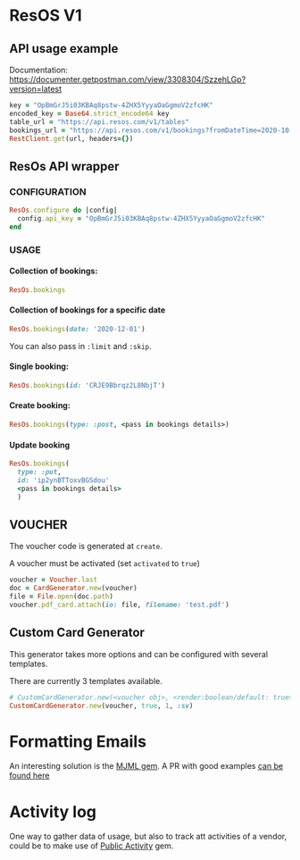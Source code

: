 # ResOS V1

## API usage example
Documentation: https://documenter.getpostman.com/view/3308304/SzzehLGp?version=latest

```ruby
key = "OpBmGrJ5i03KBAq8pstw-4ZHX5YyyaOaGgmoV2zfcHK"
encoded_key = Base64.strict_encode64 key
table_url = "https://api.resos.com/v1/tables"
bookings_url = "https://api.resos.com/v1/bookings?fromDateTime=2020-10-30T00%3A00%3A00%2B01%3A00&toDateTime=2020-10-30T23%3A59%3A59%2B01%3A00&limit=2&skip=1"
RestClient.get(url, headers={})
```

## ResOs API wrapper

### CONFIGURATION

```ruby
ResOs.configure do |config|
  config.api_key = "OpBmGrJ5i03KBAq8pstw-4ZHX5YyyaOaGgmoV2zfcHK"
end
```

###  USAGE
#### Collection of bookings:
```ruby
ResOs.bookings
```

#### Collection of bookings for a specific date
```ruby
ResOs.bookings(date: '2020-12-01')
```
You can also pass in `:limit` and `:skip`.

#### Single booking:
```ruby
ResOs.bookings(id: 'CRJE9Bbrqz2L8NbjT')
```
#### Create booking:
```ruby
ResOs.bookings(type: :post, <pass in bookings details>)
```

#### Update booking
```ruby
ResOs.bookings(
  type: :put,
  id: 'ip2ynBTToxvBGSdou'
  <pass in bookings details>
  )
```

## VOUCHER

The voucher code is generated at `create`.

A voucher must be activated (set `activated` to `true`)

```ruby
voucher = Voucher.last
doc = CardGenerator.new(voucher)
file = File.open(doc.path)
voucher.pdf_card.attach(io: file, filename: 'test.pdf')
```

## Custom Card Generator
This generator takes more options and can be configured with several templates.

There are currently 3 templates available.
```ruby
# CustomCardGenerator.new(<voucher obj>, <render:boolean/default: true>, <variant:integer>, <locale:symbol/default: :sv>)
CustomCardGenerator.new(voucher, true, 1, :sv)
```

# Formatting Emails

An interesting solution is the [MJML gem](https://github.com/sighmon/mjml-rails). A PR with good examples [can be found here](https://github.com/CraftAcademy/gigafood/pull/69)

# Activity log
One way to gather data of usage, but also to track att activities of a vendor, could be to make use of [Public Activity](https://rubygems.org/gems/public_activity) gem. 

# 